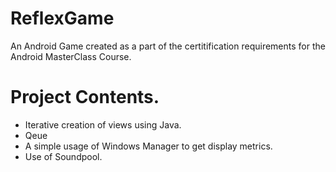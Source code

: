 # ReflexGame
An Android Game created as a part of the certitification requirements for the Android MasterClass Course.

# Project Contents. 

* Iterative creation of views using Java. 
* Qeue
* A simple usage of Windows Manager to get display metrics. 
* Use of Soundpool. 


